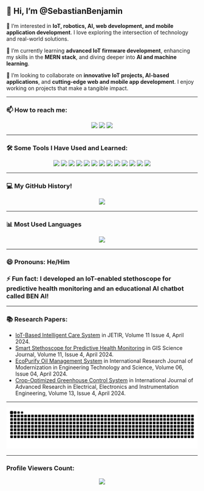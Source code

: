 ## 👋 Hi, I’m @SebastianBenjamin

👀 I’m interested in **IoT, robotics, AI, web development, and mobile application development**. I love exploring the intersection of technology and real-world solutions.

🌱 I’m currently learning **advanced IoT firmware development**, enhancing my skills in the **MERN stack**, and diving deeper into **AI and machine learning**.

💞️ I’m looking to collaborate on **innovative IoT projects, AI-based applications**, and **cutting-edge web and mobile app development**. I enjoy working on projects that make a tangible impact.

---

### 📫 How to reach me:
<p align="center">
  <a href="mailto:benjaminsebastian156@gmail.com"><img src="https://img.icons8.com/material-rounded/48/000000/new-post.png"/></a>
  <a href="https://www.linkedin.com/in/benjamin-sebastian-7015aa312/"><img src="https://img.icons8.com/color/48/000000/linkedin-circled--v1.png"/></a>
  <a href="https://www.instagram.com/benju._.z/"><img src="https://img.icons8.com/fluency/48/000000/instagram-new.png"/></a>
</p>

---

### 🛠 Some Tools I Have Used and Learned:
<p align="center">
  <img src="https://img.icons8.com/color/48/000000/c.png"/>
  <img src="https://img.icons8.com/color/48/000000/java-coffee-cup-logo.png"/>
  <img src="https://img.icons8.com/color/48/000000/python.png"/>
  <img src="https://img.icons8.com/color/48/000000/javascript.png"/>
  <img src="https://img.icons8.com/color/48/000000/nodejs.png"/>
  <img src="https://img.icons8.com/color/48/000000/react-native.png"/>
  <img src="https://img.icons8.com/color/48/000000/mongodb.png"/>
  <img src="https://img.icons8.com/color/48/000000/firebase.png"/>
  <img src="https://img.icons8.com/color/48/000000/mysql.png"/>
  <img src="https://img.icons8.com/color/48/000000/arduino.png"/>
  <img src="https://img.icons8.com/color/48/000000/git.png"/>
  <img src="https://img.icons8.com/color/48/000000/html-5.png"/>
  <img src="https://img.icons8.com/color/48/000000/css3.png"/>
</p>

---

### 💻 My GitHub History!
<p align="center">
  <img src="https://github-readme-stats.vercel.app/api?username=SebastianBenjamin&show_icons=true&theme=dark&count_private=true&include_all_commits=true" />
</p>

---

### 📊 Most Used Languages
<p align="center">
  <img src="https://github-readme-stats.vercel.app/api/top-langs/?username=SebastianBenjamin&layout=compact&theme=dark" />
</p>

---

### 😄 Pronouns: He/Him

### ⚡ Fun fact: I developed an **IoT-enabled stethoscope** for predictive health monitoring and an **educational AI chatbot** called BEN AI!

---

### 📚 Research Papers:
- [IoT-Based Intelligent Care System](https://www.jetir.org/download1.php?file=JETIR2404D70.pdf) in JETIR, Volume 11 Issue 4, April 2024.
- [Smart Stethoscope for Predictive Health Monitoring](https://drive.google.com/file/d/1q6uluEJkZ_6pAfvmS0AXzQGnow0uEoqG/view) in GIS Science Journal, Volume 11, Issue 4, April 2024.
- [EcoPurify Oil Management System](https://www.irjmets.com/uploadedfiles/paper//issue_4_april_2024/54331/final/fin_irjmets1714308572.pdf) in International Research Journal of Modernization in Engineering Technology and Science, Volume 06, Issue 04, April 2024.
- [Crop-Optimized Greenhouse Control System](https://www.ijareeie.com/upload/2024/april/44_Crop.pdf) in International Journal of Advanced Research in Electrical, Electronics and Instrumentation Engineering, Volume 13, Issue 4, April 2024.

---

<div align="center">
  <img src="https://github.com/SebastianBenjamin/SebastianBenjamin/blob/output/github-contribution-grid-snake-dark.svg" alt="snake animation">
</div>

---

### Profile Viewers Count:
<div align="center">
  <img src="https://profile-counter.glitch.me/SebastianBenjamin/count.svg" />
</div>
